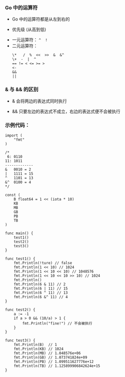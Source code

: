 ### __Go 中的运算符__

- Go 中的运算符都是从左到右的

- 优先级 (从高到低)
 * 一元运算符：
   ```^  !```
 * 二元运算符：
   ```
   \*   /  %  <<  >>  &  &^
   \+  -  |  ^
   == != < <= >= >
   <-
   &&
   ||

   ```

### __& 与 && 的区别__
- & 会将两边的表达式同时执行

- && 只要左边的表达式不成立，右边的表达式便不会被执行

### __示例代码：__
```
import (
	"fmt"
)

/*
 6: 0110
11: 1011
-------------
&   0010 = 2
|   1111 = 15
^   1101 = 13
&^  0100 = 4
*/

const (
	B float64 = 1 << (iota * 10)
	KB
	MB
	GB
	PB
	TB
)

func main() {
	test1()
	test2()
	test3()
}

func test1() {
	fmt.Println(!ture) // false
	fmt.Println(1 << 10) // 1024
	fmt.Println(1 << 10 << 10) // 1048576
	fmt.Println(1 << 10 << 10 >> 10) // 1024
	fmt.Println()
	fmt.Println(6 & 11) // 2
	fmt.Println(6 | 11) // 15
	fmt.Println(6 ^ 11) // 13
	fmt.Println(6 &^ 11) // 4
}

func test2() {
	a := -1
	if a > 0 && (10/a) > 1 {
		fmt.Println("fine!") // 不会被执行
	}
}

func test3() {
    fmt.Println(B)  // 1
    fmt.Println(KB) // 1024
    fmt.Println(MB) // 1.048576e+06
    fmt.Println(GB) // 1.073741824e+09
    fmt.Println(PB) // 1.099511627776e+12
    fmt.Println(TB) // 1.125899906842624e+15
}

```